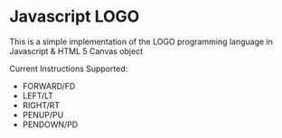 Javascript LOGO
===============

This is a simple implementation of the LOGO programming language in Javascript & HTML 5 Canvas object

Current Instructions Supported:

* FORWARD/FD
* LEFT/LT
* RIGHT/RT
* PENUP/PU
* PENDOWN/PD

